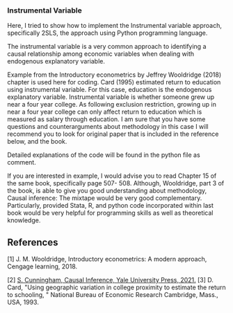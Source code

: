 ### Instrumental Variable 
Here,  I tried to show how to implement the Instrumental variable approach, specifically 2SLS, the approach using Python programming language.

The instrumental variable is a very common approach to identifying a causal relationship among economic variables when dealing with endogenous explanatory variable. 

Example from the  Introductory econometrics by Jeffrey Wooldridge (2018) chapter is used here for coding. Card (1995) estimated return to education using instrumental variable. For this case, education is the endogenous explanatory variable. Instrumental variable is whether someone grew up near a four year college. As following exclusion restriction, growing up in near a four year college can only affect return to education which is measured as salary through education. I am sure that you have some questions and counterarguments about methodology in this case I will recommend you to look for original paper that is included in the reference below, and the book.

Detailed explanations of the code will be found in the python file as comment.

If you are interested in example, I would advise you to read Chapter 15 of the same book, specifically page 507- 508. Although, Wooldridge, part 3 of the book,  is able to give you good understanding about methodology, Causal inference: The mixtape would be very good complementary. Particularly, provided Stata, R, and python code incorporated within last book would be very helpful for programming skills as well as theoretical knowledge. 



## References

[1] 	J. M. Wooldridge, Introductory econometrics: A modern approach, Cengage learning, 2018. 

[2] 	[S. Cunningham, Causal Inference, Yale University Press, 2021.](https://mixtape.scunning.com/)
[3] 	D. Card, "Using geographic variation in college proximity to estimate the return to schooling,
" National Bureau of Economic Research Cambridge, Mass., USA, 1993. 


